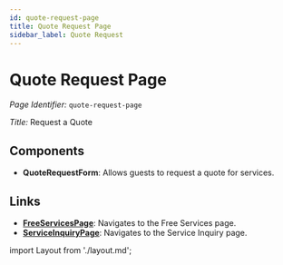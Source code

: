 ```yaml
---
id: quote-request-page
title: Quote Request Page
sidebar_label: Quote Request
---
```


# Quote Request Page

*Page Identifier:* `quote-request-page`

*Title:* Request a Quote

## Components
- **QuoteRequestForm**: Allows guests to request a quote for services.


## Links
- [**FreeServicesPage**](/docs/pages/free-services-page): Navigates to the Free Services page.
- [**ServiceInquiryPage**](/docs/pages/service-inquiry-page): Navigates to the Service Inquiry page.

import Layout from './layout.md';

<Layout />


